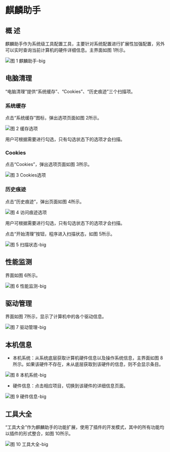 # 麒麟助手
## 概 述
麒麟助手作为系统级工具配置工具，主要针对系统配置进行扩展性加强配置，另外可以实时查询当前计算机的硬件详细信息。主界面如图 1所示。

![图 1 麒麟助手-big](image/1.png)
<br>

## 电脑清理
“电脑清理”提供“系统缓存”、“Cookies”、“历史痕迹”三个扫描项。

### 系统缓存
点击“系统缓存”图标，弹出选项页面如图 2所示。
 
![图 2 缓存选项](image/2.png)

用户可根据需要进行勾选，只有勾选状态下的选项才会扫描。

### Cookies
点击“Cookies”，弹出选项页面如图 3所示。
 
![图 3 Cookies选项](image/3.png)

### 历史痕迹
点击“历史痕迹”，弹出页面如图 4所示。
 
![图 4 访问痕迹选项](image/4.png)

用户可根据需要进行勾选，只有勾选状态下的选项才会扫描。

点击“开始清理”按钮，程序进入扫描状态，如图 5所示。
 
![图 5 扫描状态-big](image/5.png)
<br>

## 性能监测
界面如图 6所示。

![图 6 性能监测-big](image/6.png)
<br>

## 驱动管理
界面如图 7所示，显示了计算机中的各个驱动信息。

![图 7 驱动管理-big](image/7.png)
<br>

## 本机信息
- 本机系统：从系统底层获取计算机硬件信息以及操作系统信息，主界面如图 8所示。如果该硬件不存在，未从底层获取到该硬件的信息，则不会显示条目。

![图 8 本机系统-big](image/8.png)

- 硬件信息：点击相应项目，切换到该硬件的详细信息页面。

![图 9 硬件信息-big](image/9.png)
<br>

## 工具大全
“工具大全”作为麒麟助手的功能扩展，使用了插件的开发模式，其中的所有功能均以插件的形式整合，如图 10所示。
 
![图 10 工具大全-big](image/10.png)
